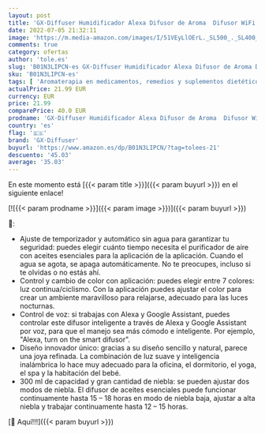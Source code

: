 ```yaml
---
layout: post
title: 'GX·Diffuser Humidificador Alexa Difusor de Aroma  Difusor WiFi Compatible con Google Home y Echo humidificador Inteligente difusor aromaterapia para Bebé  Hogar  Oficina  SPA …'
date: 2022-07-05 21:32:11
image: 'https://m.media-amazon.com/images/I/51VEyLlOErL._SL500_._SL400_.jpg'
comments: true
category: ofertas
author: 'tole.es'
slug: 'B01N3LIPCN-es GX·Diffuser Humidificador Alexa Difusor de Aroma Difusor...'
sku: 'B01N3LIPCN-es'
tags: [ 'Aromaterapia en medicamentos, remedios y suplementos dietéticos','Cuidado de la salud','Difusores de aceite perfumado','Salud y cuidado personal','Terapias alternativas en medicamentos y remedios y suplementos dietéticos','alexa','google','gx·diffuser','home','🇪🇸', ]
actualPrice: 21.99 EUR
currency: EUR
price: 21.99
comparePrice: 40.0 EUR
prodname: 'GX·Diffuser Humidificador Alexa Difusor de Aroma  Difusor WiFi Compatible con Google Home y Echo humidificador Inteligente difusor aromaterapia para Bebé  Hogar  Oficina  SPA …'
country: 'es'
flag: '🇪🇸'
brand: 'GX·Diffuser'
buyurl: 'https://www.amazon.es/dp/B01N3LIPCN/?tag=tolees-21'
descuento: '45.03'
average: '35.03'
---
```


En este momento está [{{< param title >}}]({{< param buyurl >}}) en el siguiente enlace!

[![{{< param prodname >}}]({{< param image >}})]({{< param buyurl >}})

🔎:

- Ajuste de temporizador y automático sin agua para garantizar tu seguridad: puedes elegir cuánto tiempo necesita el purificador de aire con aceites esenciales para la aplicación de la aplicación. Cuando el agua se agota, se apaga automáticamente. No te preocupes, incluso si te olvidas o no estás ahí.
- Control y cambio de color con aplicación: puedes elegir entre 7 colores: luz continua/ciclismo. Con la aplicación puedes ajustar el color para crear un ambiente maravilloso para relajarse, adecuado para las luces nocturnas.
- Control de voz: si trabajas con Alexa y Google Assistant, puedes controlar este difusor inteligente a través de Alexa y Google Assistant por voz, para que el manejo sea más cómodo e inteligente. Por ejemplo, "Alexa, turn on the smart difusor".
- Diseño innovador único: gracias a su diseño sencillo y natural, parece una joya refinada. La combinación de luz suave y inteligencia inalámbrica lo hace muy adecuado para la oficina, el dormitorio, el yoga, el spa y la habitación del bebé.
- 300 ml de capacidad y gran cantidad de niebla: se pueden ajustar dos modos de niebla. El difusor de aceites esenciales puede funcionar continuamente hasta 15 – 18 horas en modo de niebla baja, ajustar a alta niebla y trabajar continuamente hasta 12 – 15 horas.

[🛒 Aquí!!!]({{< param buyurl >}})
